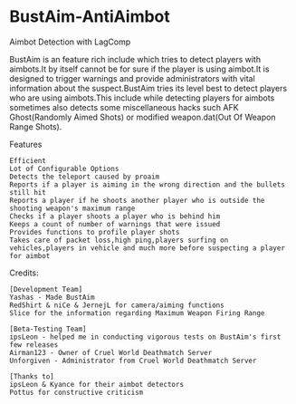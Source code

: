 # BustAim-AntiAimbot
Aimbot Detection with LagComp

BustAim is an feature rich include which tries to detect players with aimbots.It by itself cannot be for sure if the player is using aimbot.It is designed to trigger warnings and provide administrators with vital information about the suspect.BustAim tries its level best to detect players who are using aimbots.This include while detecting players for aimbots sometimes also detects some miscellaneous hacks such AFK Ghost(Randomly Aimed Shots) or modified weapon.dat(Out Of Weapon Range Shots).

Features

    Efficient
    Lot of Configurable Options
    Detects the teleport caused by proaim
    Reports if a player is aiming in the wrong direction and the bullets still hit
    Reports a player if he shoots another player who is outside the shooting weapon's maximum range
    Checks if a player shoots a player who is behind him
    Keeps a count of number of warnings that were issued
    Provides functions to profile player shots
    Takes care of packet loss,high ping,players surfing on vehicles,players in vehicle and much more before suspecting a player for aimbot

Credits:

    [Development Team]
    Yashas - Made BustAim
    RedShirt & niCe & JernejL for camera/aiming functions
    Slice for the information regarding Maximum Weapon Firing Range

    [Beta-Testing Team]
    ipsLeon - helped me in conducting vigorous tests on BustAim's first few releases
    Airman123 - Owner of Cruel World Deathmatch Server
    Unforgiven - Administrator from Cruel World Deathmatch Server

    [Thanks to]
    ipsLeon & Kyance for their aimbot detectors
    Pottus for constructive criticism 
